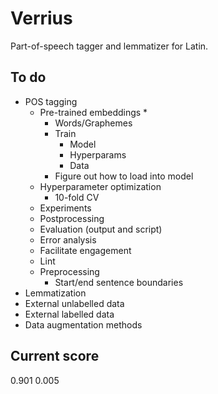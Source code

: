 # Verrius

Part-of-speech tagger and lemmatizer for Latin.

## To do
- POS tagging
    - Pre-trained embeddings *
        - Words/Graphemes
        - Train
            - Model
            - Hyperparams
            - Data
        - Figure out how to load into model
    - Hyperparameter optimization
        - 10-fold CV
    - Experiments
    - Postprocessing
    - Evaluation (output and script)
    - Error analysis
    - Facilitate engagement
    - Lint
    - Preprocessing
        - Start/end sentence boundaries
- Lemmatization
- External unlabelled data
- External labelled data
- Data augmentation methods

## Current score
0.901 0.005